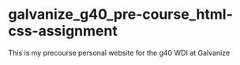 # galvanize_g40_pre-course_html-css-assignment

This is my precourse personal website for the g40 WDI at Galvanize
